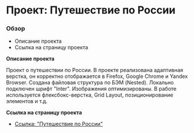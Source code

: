 # Проект: Путешествие по России

### Обзор
* Описание проекта
* Cсылка на страницу проекта

**Описание проекта**

Проект о путешествии по России. В проекте реализована адаптивная верстка, он корректно отображается в Firefox, Google Chrome и Yandex Browser.
Создана файловая структура по БЭМ (Nested). Локально подключен шрифт "Inter". Изображения оптимизированы.
В работе используется флексбокс-верстка, Grid Layout, позиционирование элементов и т.д.

**Cсылка на страницу проекта**

* [Ссылка: "Путешествие по России"](https://mariyazakharova73.github.io/russian-travel/index.html)
